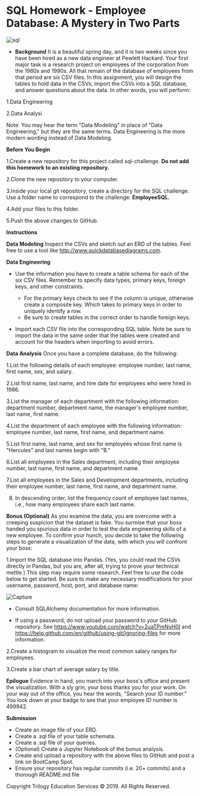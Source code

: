 # SQL Homework - Employee Database: A Mystery in Two Parts

   ![sql](https://user-images.githubusercontent.com/74845016/110581643-8bdf1b80-8130-11eb-8474-553da2429843.png)









* **Background**
It is a beautiful spring day, and it is two weeks since you have been hired as a new data engineer at Pewlett Hackard. Your first major task is a research project on employees of the corporation from the 1980s and 1990s. All that remain of the database of employees from that period are six CSV files.
In this assignment, you will design the tables to hold data in the CSVs, import the CSVs into a SQL database, and answer questions about the data. In other words, you will perform:

1.Data Engineering

2.Data Analysi


Note: You may hear the term "Data Modeling" in place of "Data Engineering," but they are the same terms. Data Engineering is the more modern wording instead of Data Modeling.

**Before You Begin**

1.Create a new repository for this project called sql-challenge. **Do not add this homework to an existing repository.**

2.Clone the new repository to your computer.

3.Inside your local git repository, create a directory for the SQL challenge. Use a folder name to correspond to the challenge: **EmployeeSQL.**

4.Add your files to this folder.

5.Push the above changes to GitHub.

**Instructions**

**Data Modeling**
Inspect the CSVs and sketch out an ERD of the tables. Feel free to use a tool like http://www.quickdatabasediagrams.com.

**Data Engineering**

* Use the information you have to create a table schema for each of the six CSV files. Remember to specify data types, primary     keys, foreign keys, and other constraints.

   *  For the primary keys check to see if the column is unique, otherwise create a composite key. Which takes to primary keys in       order to uniquely identify a row.
   * Be sure to create tables in the correct order to handle foreign keys.

*  Import each CSV file into the corresponding SQL table. Note be sure to import the data in the same order that the tables were    created and account for the headers when importing to avoid errors.

**Data Analysis**
Once you have a complete database, do the following:

1.List the following details of each employee: employee number, last name, first name, sex, and salary.

2.List first name, last name, and hire date for employees who were hired in 1986.

3.List the manager of each department with the following information: department number, department name, the manager's employee number, last name, first name.

4.List the department of each employee with the following information: employee number, last name, first name, and department name.

5.List first name, last name, and sex for employees whose first name is "Hercules" and last names begin with "B."

6.List all employees in the Sales department, including their employee number, last name, first name, and department name.


7.List all employees in the Sales and Development departments, including their employee number, last name, first name, and department name.


 8. In descending order, list the frequency count of employee last names, i.e., how many employees share each last name.

**Bonus (Optional)**
As you examine the data, you are overcome with a creeping suspicion that the dataset is fake. You surmise that your boss handed you spurious data in order to test the data engineering skills of a new employee. To confirm your hunch, you decide to take the following steps to generate a visualization of the data, with which you will confront your boss:

1.Import the SQL database into Pandas. (Yes, you could read the CSVs directly in Pandas, but you are, after all, trying to prove your technical mettle.) This step may require some research. Feel free to use the code below to get started. Be sure to make any necessary modifications for your username, password, host, port, and database name:

![Capture](https://user-images.githubusercontent.com/74845016/110582577-05c3d480-8132-11eb-81e7-63c14fc5166c.PNG)


* Consult SQLAlchemy documentation for more information.


* If using a password, do not upload your password to your GitHub repository. See https://www.youtube.com/watch?v=2uaTPmNvH0I and   https://help.github.com/en/github/using-git/ignoring-files for more information.

2.Create a histogram to visualize the most common salary ranges for employees.

3.Create a bar chart of average salary by title.

**Epilogue**
Evidence in hand, you march into your boss's office and present the visualization. With a sly grin, your boss thanks you for your work. On your way out of the office, you hear the words, "Search your ID number." You look down at your badge to see that your employee ID number is 499942.

**Submission**

* Create an image file of your ERD.
* Create a .sql file of your table schemata.
* Create a .sql file of your queries.
* (Optional) Create a Jupyter Notebook of the bonus analysis.
* Create and upload a repository with the above files to GitHub and post a link on BootCamp Spot.
* Ensure your repository has regular commits (i.e. 20+ commits) and a thorough README.md file

Copyright
Trilogy Education Services © 2019. All Rights Reserved.
